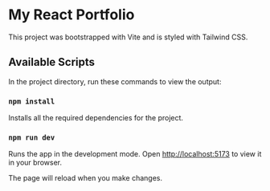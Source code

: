 # My React Portfolio

This project was bootstrapped with Vite and is styled with Tailwind CSS.

## Available Scripts

In the project directory, run these commands to view the output:

### `npm install`

Installs all the required dependencies for the project.

### `npm run dev`

Runs the app in the development mode.
Open [http://localhost:5173](http://localhost:5173) to view it in your browser.

The page will reload when you make changes.
